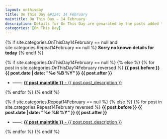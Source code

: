 ```yaml
---
layout: onthisday
title: On This Day &#124; 14 February
maintitle: On This Day — 14 February
description: Details for On This Day are genarated by the posts added to the website so the content is subject to changes/updates over time.
categories: [On This Day]
---
```


{% if site.categories.OnThisDay14February == null and site.categories.Repeat14February == null %}
<strong>Sorry no known details for today</strong>
{% endif %}

{% if site.categories.OnThisDay14February == null %}
{% else %}
{% for post in site.categories.OnThisDay14February reversed %}
<strong>{{ post.before }} {{ post.date | date: "%e %B %Y" }} {{ post.after }}</strong>
<ul>
<li> ——: <a href="{{ post.url }}"><strong>{{ post.maintitle }}</strong> - {{ post.post_description }}</a></li>
</ul>
{% endfor %}
{% endif %}

{% if site.categories.Repeat14February == null %}
{% else %}
{% for post in site.categories.Repeat14February reversed %}
<strong>{{ post.before }} {{ post.date | date: "%e %B %Y" }} {{ post.after }}</strong>
<ul>
<li> ——: <a href="{{ post.url }}"><strong>{{ post.maintitle }}</strong> - {{ post.post_description }}</a></li>
</ul>
{% endfor %}
{% endif %}
